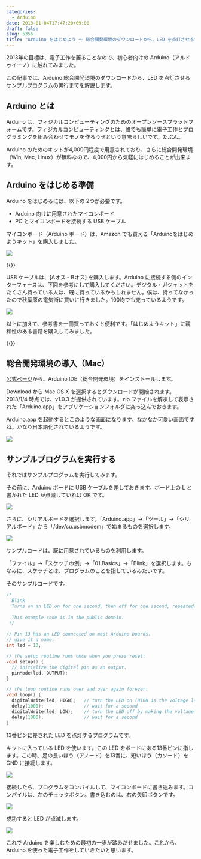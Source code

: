 ```yaml
---
categories:
  - Arduino
date: 2013-01-04T17:47:20+09:00
draft: false
slug: 5356
title: "Arduino をはじめよう 〜 総合開発環境のダウンロードから、LED を点灯させるサンプルプログラムの実行まで 〜"
---
```


2013年の目標は、電子工作を齧ることなので、初心者向けの Arduino（アルドゥイーノ）に触れてみました。

この記事では、Arduino 総合開発環境のダウンロードから、LED を点灯させるサンプルプログラムの実行までを解説します。

## Arduino とは

Arduino は、フィジカルコンピューティングのためのオープンソースプラットフォームです。フィジカルコンピューティングとは、誰でも簡単に電子工作とプログラミングを組み合わせてモノを作ろうぜという意味らしいです。たぶん。

Arduino のためのキットが4,000円程度で用意されており、さらに総合開発環境（Win, Mac, Linux）が無料なので、4,000円から気軽にはじめることが出来ます。

## Arduino をはじめる準備

Arduino をはじめるには、以下の 2つが必要です。

* Arduino 向けに用意されたマイコンボード
* PC とマイコンボードを接続する USB ケーブル

マイコンボード（Arduino ボード）は、Amazon でも買える「Arduinoをはじめようキット」を購入しました。

![](/images/2013/01/5356_1.jpg)

{{<amazon id="B0025Y6C5G" title="Arduinoをはじめようキット" src="https://images-na.ssl-images-amazon.com/images/I/510LjrBl68L._SL160_.jpg">}}

USB ケーブルは、[Aオス - Bオス] を購入します。Arduino に接続する側のインターフェースは、下図を参考にして購入してください。デジタル・ガジェットをたくさん持っている人は、既に持っているかもしれません。僕は、持ってなかったので秋葉原の電気街に買いに行きました。100均でも売っているようです。

![](/images/2013/01/5356_2.jpg)

以上に加えて、参考書を一冊買っておくと便利です。「はじめようキット」に親和性のある書籍を購入してみました。

{{<amazon id="487311537X" title="Arduinoをはじめよう 第2版 (Make:PROJECTS)" src="https://images-na.ssl-images-amazon.com/images/I/51zFePM-naL._SL160_.jpg">}}

## 総合開発環境の導入（Mac）

[公式ページ](http://arduino.cc/en/Main/Software)から、Arduino IDE（総合開発環境）をインストールします。

Download から Mac OS X を選択するとダウンロードが開始されます。2013/1/4 時点では、v1.0.3 が提供されています。zip ファイルを解凍して表示された「Arduino.app」をアプリケーションフォルダに突っ込んでおきます。

Arduino.app を起動するとこのような画面になります。なかなか可愛い画面ですね。かなり日本語化されているようです。

![](/images/2013/01/5356_3.png)

## サンプルプログラムを実行する

それではサンプルプログラムを実行してみます。

その前に、Arduino ボードに USB ケーブルを差しておきます。ボード上の L と書かれた LED が点滅していれば OK です。

![](/images/2013/01/5356_4.jpg)

さらに、シリアルボードを選択します。「Arduino.app」→「ツール」→「シリアルボード」から「/dev/cu.usbmodem」で始まるものを選択します。

![](/images/2013/01/5356_5.png)

サンプルコードは、既に用意されているものを利用します。

「ファイル」→「スケッチの例」→「01.Basics」→「Blink」を選択します。ちなみに、スケッチとは、プログラムのことを指しているみたいです。

そのサンプルコードです。

```c
/*
  Blink
  Turns on an LED on for one second, then off for one second, repeatedly.
 
  This example code is in the public domain.
 */
 
// Pin 13 has an LED connected on most Arduino boards.
// give it a name:
int led = 13;

// the setup routine runs once when you press reset:
void setup() {                
  // initialize the digital pin as an output.
  pinMode(led, OUTPUT);     
}

// the loop routine runs over and over again forever:
void loop() {
  digitalWrite(led, HIGH);   // turn the LED on (HIGH is the voltage level)
  delay(1000);               // wait for a second
  digitalWrite(led, LOW);    // turn the LED off by making the voltage LOW
  delay(1000);               // wait for a second
}
```

13番ピンに差された LED を点灯するプログラムです。

キットに入っている LED を使います。この LED をボードにある13番ピンに指します。この時、足の長いほう（アノード）を13番に、短いほう（カソード）を GND に接続します。

![](/images/2013/01/5356_6.jpg)

接続したら、プログラムをコンパイルして、マイコンボードに書き込みます。コンパイルは、左のチェックボタン。書き込むのは、右の矢印ボタンです。

![](/images/2013/01/5356_7.png)

成功すると LED が点滅します。

![](/images/2013/01/5356_8.jpg)

これで Arduino を楽しむための最初の一歩が踏みだせました。これから、Arduino を使った電子工作をしていきたいと思います。
